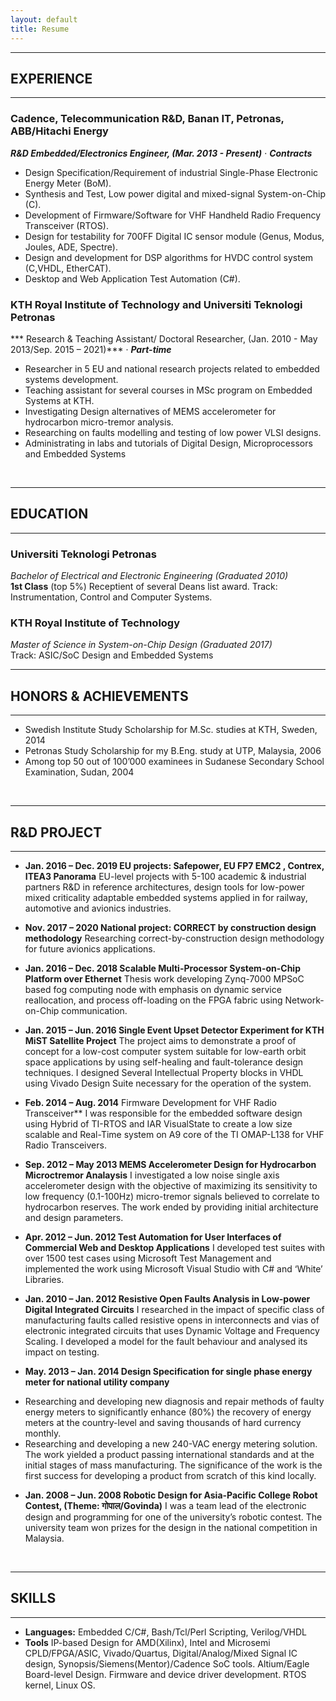 ```yaml
---
layout: default
title: Resume
---
```


---
## EXPERIENCE
---

### Cadence, Telecommunication R&D, Banan IT, Petronas, ABB/Hitachi Energy


***R&D Embedded/Electronics Engineer, (Mar. 2013 - Present)*** &middot;	***Contracts***

* Design Specification/Requirement of industrial Single-Phase Electronic Energy Meter (BoM).
* Synthesis and Test, Low power digital and mixed-signal System-on-Chip (C).
* Development of Firmware/Software for VHF Handheld Radio Frequency Transceiver (RTOS).
* Design for testability for 700FF Digital IC sensor module (Genus, Modus, Joules, ADE, Spectre).
* Design and development for DSP algorithms for HVDC control system (C,VHDL, EtherCAT).
* Desktop and Web Application Test Automation (C#).

### KTH Royal Institute of Technology and Universiti Teknologi Petronas

*** Research & Teaching Assistant/ Doctoral Researcher, (Jan. 2010 - May 2013/Sep. 2015 – 2021)*** &middot;	***Part-time***

* Researcher in 5 EU and national research projects related to embedded systems development.
* Teaching assistant for several courses in MSc program on Embedded Systems at KTH.
* Investigating Design alternatives of MEMS accelerometer for hydrocarbon micro-tremor analysis.
* Researching on faults modelling and testing of low power VLSI designs.
* Administrating in labs and tutorials of Digital Design, Microprocessors and Embedded Systems

<br />

---
## EDUCATION
---
### Universiti Teknologi Petronas  
*Bachelor of Electrical and Electronic Engineering (Graduated 2010)*  
**1st Class** (top 5%)
Receptient of several Deans list award.
Track: Instrumentation, Control and Computer Systems.

### KTH Royal Institute of Technology
*Master of Science in System-on-Chip Design (Graduated 2017)*  
Track: ASIC/SoC Design and Embedded Systems
<br />

---
## HONORS & ACHIEVEMENTS
---
* Swedish Institute Study Scholarship for M.Sc. studies at KTH, Sweden, 2014
* Petronas Study Scholarship for my B.Eng. study at UTP, Malaysia, 2006
* Among top 50 out of 100’000 examinees in Sudanese Secondary School Examination, Sudan, 2004

<br />

---
## R&D PROJECT
---

* **Jan. 2016 – Dec. 2019	EU projects: Safepower, EU FP7 EMC2 , Contrex, ITEA3 Panorama**
EU-level projects with 5-100 academic & industrial partners
R&D in reference architectures, design tools for low-power mixed criticality adaptable embedded systems applied in for railway, automotive and avionics industries.	
		
* **Nov. 2017 – 2020	National project: CORRECT by construction design methodology**
Researching correct-by-construction design methodology for future avionics applications.	
		
* **Jan. 2016 – Dec. 2018	Scalable Multi-Processor System-on-Chip Platform over Ethernet**
Thesis work developing Zynq-7000 MPSoC based fog computing node with emphasis on dynamic service reallocation, and process off-loading on the FPGA fabric using Network-on-Chip communication.

* **Jan. 2015 – Jun. 2016	Single Event Upset Detector Experiment for KTH MiST Satellite Project**
The project aims to demonstrate a proof of concept for a low-cost computer system suitable for low-earth orbit space applications by using self-healing and fault-tolerance design techniques. I designed Several Intellectual Property blocks in VHDL using Vivado Design Suite necessary for the operation of the system.


* **Feb. 2014 – Aug. 2014**	Firmware Development for VHF Radio Transceiver**
I was responsible for the embedded software design using Hybrid of TI-RTOS and IAR VisualState to create a low size scalable and Real-Time system on A9 core of the TI OMAP-L138 for VHF Radio Transceivers.

* **Sep. 2012 – May 2013	MEMS Accelerometer Design for Hydrocarbon Microctremor Analaysis**
I investigated a low noise single axis accelerometer design with the objective of maximizing its sensitivity to low frequency (0.1-100Hz) micro-tremor signals believed to correlate to hydrocarbon reserves. The work ended by providing initial architecture and design parameters.

* **Apr. 2012 – Jun. 2012	Test Automation for User Interfaces of Commercial Web and Desktop Applications**
I developed test suites with over 1500 test cases using Microsoft Test Management and implemented the work using Microsoft Visual Studio with C# and ‘White’ Libraries.

* **Jan. 2010 – Jan. 2012	Resistive Open Faults Analysis in Low-power Digital Integrated Circuits**
I researched in the impact of specific class of manufacturing faults called resistive opens in interconnects and vias of electronic integrated circuits that uses Dynamic Voltage and Frequency Scaling. I developed a model for the fault behaviour and analysed its impact on testing.

* **May. 2013 – Jan. 2014	Design Specification for single phase energy meter for national utility company**
- Researching and developing new diagnosis and repair methods of faulty energy meters to significantly enhance (80%) the recovery of energy meters at the country-level and saving thousands of hard currency monthly.
- Researching and developing a new 240-VAC energy metering solution. The work yielded a product passing international standards and at the initial stages of mass manufacturing. The significance of the work is the first success for developing a product from scratch of this kind locally.

* **Jan. 2008 – Jun. 2008	Robotic Design for Asia-Pacific College Robot Contest, (Theme: गोपाल/Govinda)**
I was a team lead of the electronic design and programming for one of the university’s robotic contest. The university team won prizes for the design in the national competition in Malaysia.

<br />
  
---
## SKILLS  
---
* **Languages:** Embedded C/C#, Bash/Tcl/Perl Scripting, Verilog/VHDL
* **Tools** IP-based Design for AMD(Xilinx), Intel and Microsemi CPLD/FPGA/ASIC, Vivado/Quartus, Digital/Analog/Mixed Signal IC design, Synopsis/Siemens(Mentor)/Cadence SoC tools. Altium/Eagle Board-level Design. Firmware and device driver development. RTOS kernel, Linux OS.
